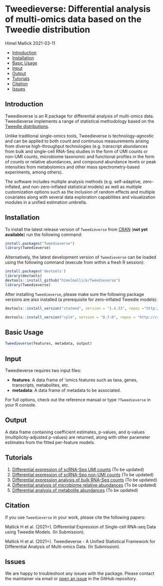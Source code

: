 Tweedieverse: Differential analysis of multi-omics data based on the Tweedie distribution
================
Himel Mallick
2021-03-11

-   [Introduction](#introduction)
-   [Installation](#installation)
-   [Basic Usage](#basic-usage)
-   [Input](#input)
-   [Output](#output)
-   [Tutorials](#tutorials)
-   [Citation](#citation)
-   [Issues](#issues)

Introduction
------------

Tweedieverse is an R package for differential analysis of multi-omics data. Tweedieverse implements a range of statistical methodology based on the [Tweedie distributions](https://en.wikipedia.org/wiki/Tweedie_distribution).

Unlike traditional single-omics tools, Tweedieverse is technology-agnostic and can be applied to both count and continuous measurements arising from diverse high-throughput technologies (e.g. transcript abundances from bulk and single-cell RNA-Seq studies in the form of UMI counts or non-UMI counts, microbiome taxonomic and functional profiles in the form of counts or relative abundances, and compound abundance levels or peak intensities from metabolomics and other mass spectrometry-based experiments, among others).

The software includes multiple analysis methods (e.g. self-adaptive, zero-inflated, and non-zero-inflated statistical models) as well as multiple customization options such as the inclusion of random effects and multiple covariates along with several data exploration capabilities and visualization modules in a unified estimation umbrella.

Installation
------------

To install the latest release version of `Tweedieverse` from [CRAN](https://cran.r-project.org/) (**not yet available**) run the following command:

``` r
install.packages("Tweedieverse")
library(Tweedieverse)
```

Alternatively, the latest development version of `Tweedieverse` can be loaded using the following command (execute from within a fresh R session):

``` r
install.packages('devtools')
library(devtools)
devtools::install_github("himelmallick/Tweedieverse")
library(Tweedieverse)
```

After installing `Tweedieverse`, please make sure the following package versions are also installed (a prerequisite for zero-inflated Tweedie models):

``` r
devtools::install_version("statmod", version = "1.4.33", repos ="http://cran.us.r-project.org")
```

``` r
devtools::install_version("cplm", version = "0.7-8", repos = "http://cran.us.r-project.org")
```

Basic Usage
-----------

``` r
Tweedieverse(features, metadata, output)
```

Input
-----

Tweedieverse requires two input files:

-   **features**: A data frame of 'omics features such as taxa, genes, transcripts, metabolites, etc.
-   **metadata**: A data frame of metadata to be associated.

For full options, check out the reference manual or type `?Tweedieverse` in your R console.

Output
------

A data frame containing coefficient estimates, p-values, and q-values (multiplicity-adjusted p-values) are returned, along with other parameter estimates from the fitted per-feature models.

Tutorials
---------

1.  [Differential expression of scRNA-Seq UMI counts](https://github.com/himelmallick/tweedieverse/) (To be updated) <br/>
2.  [Differential expression of scRNA-Seq non-UMI counts](https://github.com/himelmallick/tweedieverse/) (To be updated) <br/>
3.  [Differential expression analysis of bulk RNA-Seq counts](https://github.com/himelmallick/tweedieverse/) (To be updated) <br/>
4.  [Differential analysis of microbiome relative abundances](https://github.com/himelmallick/tweedieverse/) (To be updated) <br/>
5.  [Differential analysis of metabolite abundances](https://github.com/himelmallick/tweedieverse/) (To be updated)

Citation
--------

If you use `Tweedieverse` in your work, please cite the following papers:

Mallick H et al. (2021+). Differential Expression of Single-cell RNA-seq Data using Tweedie Models. (In Submission).

Mallick H et al. (2021+). Tweedieverse - A Unified Statistical Framework for Differential Analysis of Multi-omics Data. (In Submission).

Issues
------

We are happy to troubleshoot any issues with the package. Please contact the maintainer via email or [open an issue](https://github.com/himelmallick/tweedieverse/issues) in the GitHub repository.
